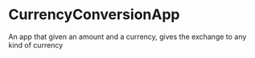 # CurrencyConversionApp
An app that given an amount and a currency, gives the exchange to any kind of currency
